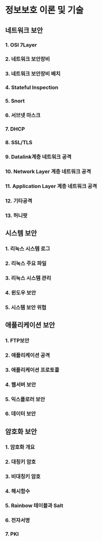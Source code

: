 # 정보보호 이론 및 기술

## 네트워크 보안

### 1. OSI 7Layer

### 2. 네트워크 보안장비

### 3. 네트워크 보안장비 배치

### 4. Stateful Inspection

### 5. Snort

### 6. 서브넷 마스크

### 7. DHCP

### 8. SSL/TLS

### 9. Datalink계층 네트워크 공격

### 10. Network Layer 계층 네트워크 공격

### 11. Application Layer 계층 네트워크 공격

### 12. 기타공격

### 13. 허니팟

## 시스템 보안

### 1. 리눅스 시스템 로그

### 2. 리눅스 주요 파일

### 3. 리눅스 시스템 관리

### 4. 윈도우 보안

### 5. 시스템 보안 위협

## 애플리케이션 보안

### 1. FTP보안

### 2. 애플리케이션 공격

### 3. 애플리케이션 프로토콜

### 4. 웹서버 보안

### 5. 익스플로러 보안

### 6. 데이터 보안

## 암호화 보안

### 1. 암호화 개요

### 2. 대칭키 암호

### 3. 비대칭키 암호

### 4. 해시함수

### 5. Rainbow 테이블과 Salt

### 6. 전자서명

### 7. PKI
